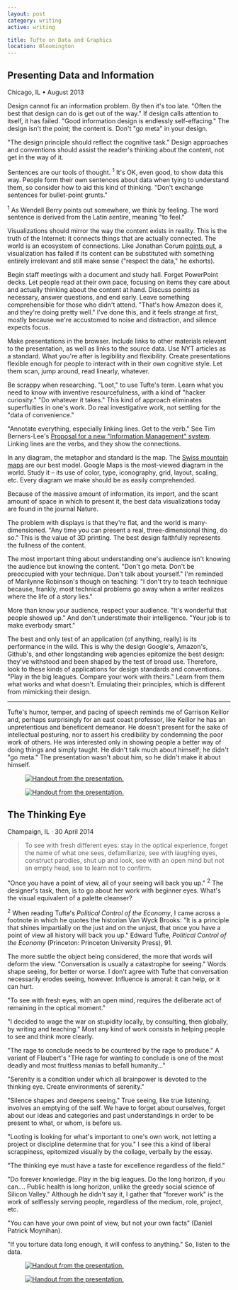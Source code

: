 ```yaml
---
layout: post
category: writing
active: writing

title: Tufte on Data and Graphics
location: Bloomington
---
```


## Presenting Data and Information
Chicago, IL • August 2013

Design cannot fix an information problem. By then it's too late. "Often the best that design can do is get out of the way." If design calls attention to itself, it has failed. "Good information design is endlessly self-effacing." The design isn't the point; the content is. Don't "go meta" in your design.

"The design principle should reflect the cognitive task." Design approaches and conventions should assist the reader's thinking about the content, not get in the way of it.

<div class="asided">
<p>Sentences are our tools of thought. <sup>1</sup> It's OK, even good, to show data this way. People form their own sentences about data when tying to understand them, so consider how to aid this kind of thinking. "Don't exchange sentences for bullet-point grunts."</p>
<aside>
	<sup>1</sup> As Wendell Berry points out somewhere, we think by feeling. The word sentence is derived from the Latin <i>sentire</i>, meaning "to feel."
</aside>
</div>

Visualizations should mirror the way the content exists in reality. This is the truth of the Internet: it connects things that are actually connected. The world is an ecosystem of connections. Like Jonathan Corum <a href="http://style.org/tapestry/" >points out</a>, a visualization has failed if its content can be substituted with something entirely irrelevant and still make sense ("respect the data," he exhorts).

Begin staff meetings with a document and study hall. Forget PowerPoint decks. Let people read at their own pace, focusing on items they care about and actually thinking about the content at hand. Discuss points as necessary, answer questions, and end early. Leave something comprehensible for those who didn't attend. "That's how Amazon does it, and they're doing pretty well." I've done this, and it feels strange at first, mostly because we're accustomed to noise and distraction, and silence expects focus.

Make presentations in the browser. Include links to other materials relevant to the presentation, as well as links to the source data. Use NYT articles as a standard. What you're after is legibility and flexibility. Create presentations flexible enough for people to interact with in their own cognitive style. Let them scan, jump around, read linearly, whatever.

Be scrappy when researching. "Loot," to use Tufte's term. Learn what you need to know with inventive resourcefulness, with a kind of "hacker curiosity." "Do whatever it takes." This kind of approach eliminates superfluities in one's work. Do real investigative work, not settling for the "data of convenience."

"Annotate everything, especially linking lines. Get to the verb." See Tim Berners-Lee's <a href="http://info.cern.ch/Proposal.html">Proposal for a new "Information Management" system</a>. Linking lines are the verbs, and they show the connections.

In any diagram, the metaphor and standard is the map. The <a href="http://www.edwardtufte.com/bboard/q-and-a-fetch-msg?msg_id=0003vq">Swiss mountain maps</a> are our best model. Google Maps is the most-viewed diagram in the world. Study it – its use of color, type, iconography, grid, layout, scaling, etc. Every diagram we make should be as easily comprehended.

Because of the massive amount of information, its import, and the scant amount of space in which to present it, the best data visualizations today are found in the journal Nature.

The problem with displays is that they're flat, and the world is many-dimensioned. "Any time you can present a real, three-dimensional thing, do so." This is the value of 3D printing. The best design faithfully represents the fullness of the content.

The most important thing about understanding one's audience isn't knowing the audience but knowing the content. "Don't go meta. Don't be preoccupied with your technique. Don't talk about yourself." I'm reminded of Marilynne Robinson's though on teaching: "I don't try to teach technique because, frankly, most technical problems go away when a writer realizes where the life of a story lies."

More than know your audience, respect your audience. "It's wonderful that people showed up." And don't understimate their intelligence. "Your job is to make everbody smart."

The best and only test of an application (of anything, really) is its performance in the wild. This is why the design Google's, Amazon's, Github's, and other longstanding web agencies epitomize the best design: they've withstood and been shaped by the test of broad use. Therefore, look to these kinds of applications for design standards and conventions. "Play in the big leagues. Compare your work with theirs." Learn from them what works and what doesn't. Emulating their principles, which is different from mimicking their design.

---

Tufte's humor, temper, and pacing of speech reminds me of Garrison Keillor and, perhaps surprisingly for an east coast professor, like Keillor he has an unpretentious and beneficent demeanor. He doesn't present for the sake of intellectual posturing, nor to assert his credibility by condemning the poor work of others. He was interested only in showing people a better way of doing things and simply taught. He didn't talk much about himself; he didn't "go meta." The presentation wasn't about him, so he didn't make it about himself.

<figure class="double-wide">
   <a href="img/writing/tufte-1.jpg"><img src="img/writing/tufte-1.jpg" alt="Handout from the presentation."></a>
</figure>

<figure class="double-wide">
  <a href="img/writing/tufte-2.jpg"><img src="img/writing/tufte-2.jpg" alt="Handout from the presentation."></a>
</figure>

## The Thinking Eye
Champaign, IL · 30 April 2014

> To see with fresh different eyes: stay in the optical experience, forget the name of what one sees, defamiliarize, see with laughing eyes, construct parodies, shut up and look, see with an open mind but not an empty head, see to learn not to confirm.

<div class="asided">
	<p>"Once you have a point of view, all of your seeing will back you up." <sup>2</sup> The designer's task, then, is to go about her work with beginner eyes. What's the visual equivalent of a palette cleanser?</p>
	<aside>
		<sup>2</sup> When reading Tufte's <i>Political Control of the Economy</i>, I came across a footnote in which he quotes the historian Van Wyck Brooks: "It is a principle that shines impartially on the just and on the unjust, that once you have a point of view all history will back you up." Edward Tufte, <i>Political Control of the Economy</i> (Princeton: Princeton University Press), 91.
	</aside>
</div>

The more subtle the object being considered, the more that words will deform the view. "Conversation is usually a catastrophe for seeing." Words shape seeing, for better or worse. I don't agree with Tufte that conversation necessarily erodes seeing, however. Influence is amoral: it can help, or it can hurt.

"To see with fresh eyes, with an open mind, requires the deliberate act of remaining in the optical moment."

"I decided to wage the war on stupidity locally, by consulting, then globally, by writing and teaching." Most any kind of work consists in helping people to see and think more clearly.

"The rage to conclude needs to be countered by the rage to produce." A variant of Flaubert's "THe rage for wanting to conclude is one of the most deadly and most fruitless manias to befall humanity..."

"Serenity is a condition under which all brainpower is devoted to the thinking eye. Create environments of serenity."

"Silence shapes and deepens seeing." True seeing, like true listening, involves an emptying of the self. We have to forget about ourselves, forget about our ideas and categories and past understandings in order to be present to what, or whom, is before us.

"Looting is looking for what's important to one's own work, not letting a project or discipline determine that for you." I see this a kind of liberal scrappiness, epitomized visually by the collage, verbally by the essay.

"The thinking eye must have a taste for excellence regardless of the field."

"Do forever knowledge. Play in the big leagues. Do the long horizon, if you can.... Public health is long horizon, unlike the greedy social science of Silicon Valley." Although he didn't say it, I gather that "forever work" is the work of selflessly serving people, regardless of the medium, role, project, etc.

"You can have your own point of view, but not your own facts" (Daniel Patrick Moynihan).

"If you torture data long enough, it will confess to anything." So, listen to the data.

<figure class="double-wide">
  <a href="img/writing/tufte-3.jpg"><img src="img/writing/tufte-3.jpg" alt="Handout from the presentation."></a>
</figure>

<figure class="double-wide">
      <a href="img/writing/tufte-4.jpg"><img src="img/writing/tufte-4.jpg" alt="Handout from the presentation."></a>
    </figure>